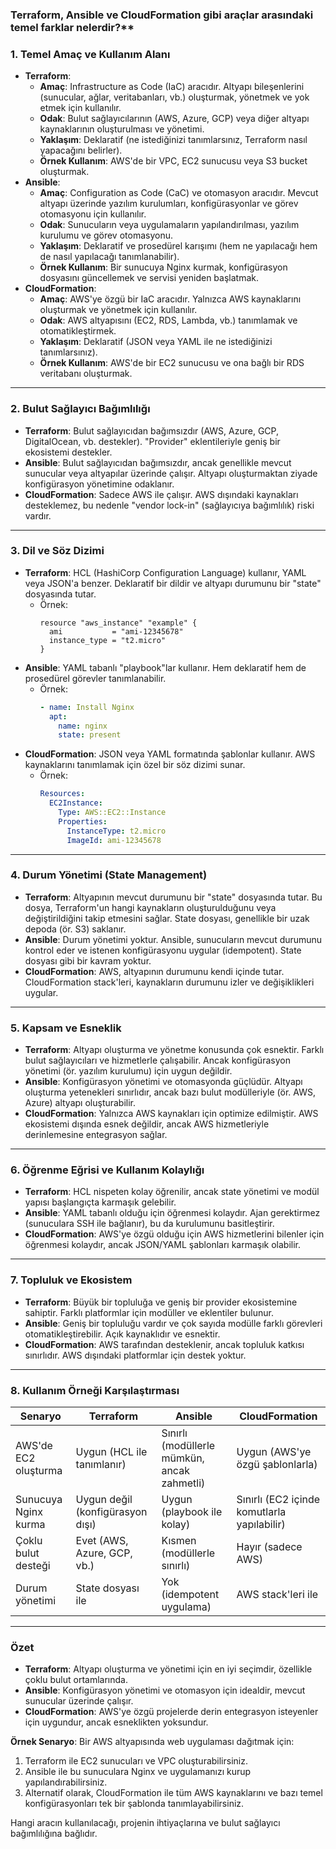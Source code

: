 ### Terraform, Ansible ve CloudFormation gibi araçlar arasındaki temel farklar nelerdir?**
### 1. **Temel Amaç ve Kullanım Alanı**
- **Terraform**:
  - **Amaç**: Infrastructure as Code (IaC) aracıdır. Altyapı bileşenlerini (sunucular, ağlar, veritabanları, vb.) oluşturmak, yönetmek ve yok etmek için kullanılır.
  - **Odak**: Bulut sağlayıcılarının (AWS, Azure, GCP) veya diğer altyapı kaynaklarının oluşturulması ve yönetimi.
  - **Yaklaşım**: Deklaratif (ne istediğinizi tanımlarsınız, Terraform nasıl yapacağını belirler).
  - **Örnek Kullanım**: AWS'de bir VPC, EC2 sunucusu veya S3 bucket oluşturmak.
- **Ansible**:
  - **Amaç**: Configuration as Code (CaC) ve otomasyon aracıdır. Mevcut altyapı üzerinde yazılım kurulumları, konfigürasyonlar ve görev otomasyonu için kullanılır.
  - **Odak**: Sunucuların veya uygulamaların yapılandırılması, yazılım kurulumu ve görev otomasyonu.
  - **Yaklaşım**: Deklaratif ve prosedürel karışımı (hem ne yapılacağı hem de nasıl yapılacağı tanımlanabilir).
  - **Örnek Kullanım**: Bir sunucuya Nginx kurmak, konfigürasyon dosyasını güncellemek ve servisi yeniden başlatmak.
- **CloudFormation**:
  - **Amaç**: AWS'ye özgü bir IaC aracıdır. Yalnızca AWS kaynaklarını oluşturmak ve yönetmek için kullanılır.
  - **Odak**: AWS altyapısını (EC2, RDS, Lambda, vb.) tanımlamak ve otomatikleştirmek.
  - **Yaklaşım**: Deklaratif (JSON veya YAML ile ne istediğinizi tanımlarsınız).
  - **Örnek Kullanım**: AWS'de bir EC2 sunucusu ve ona bağlı bir RDS veritabanı oluşturmak.

---

### 2. **Bulut Sağlayıcı Bağımlılığı**
- **Terraform**: Bulut sağlayıcıdan bağımsızdır (AWS, Azure, GCP, DigitalOcean, vb. destekler). "Provider" eklentileriyle geniş bir ekosistemi destekler.
- **Ansible**: Bulut sağlayıcıdan bağımsızdır, ancak genellikle mevcut sunucular veya altyapılar üzerinde çalışır. Altyapı oluşturmaktan ziyade konfigürasyon yönetimine odaklanır.
- **CloudFormation**: Sadece AWS ile çalışır. AWS dışındaki kaynakları desteklemez, bu nedenle "vendor lock-in" (sağlayıcıya bağımlılık) riski vardır.

---

### 3. **Dil ve Söz Dizimi**
- **Terraform**: HCL (HashiCorp Configuration Language) kullanır, YAML veya JSON'a benzer. Deklaratif bir dildir ve altyapı durumunu bir "state" dosyasında tutar.
  - Örnek:
    ```hcl
    resource "aws_instance" "example" {
      ami           = "ami-12345678"
      instance_type = "t2.micro"
    }
    ```
- **Ansible**: YAML tabanlı "playbook"lar kullanır. Hem deklaratif hem de prosedürel görevler tanımlanabilir.
  - Örnek:
    ```yaml
    - name: Install Nginx
      apt:
        name: nginx
        state: present
    ```
- **CloudFormation**: JSON veya YAML formatında şablonlar kullanır. AWS kaynaklarını tanımlamak için özel bir söz dizimi sunar.
  - Örnek:
    ```yaml
    Resources:
      EC2Instance:
        Type: AWS::EC2::Instance
        Properties:
          InstanceType: t2.micro
          ImageId: ami-12345678
    ```

---

### 4. **Durum Yönetimi (State Management)**
- **Terraform**: Altyapının mevcut durumunu bir "state" dosyasında tutar. Bu dosya, Terraform'un hangi kaynakların oluşturulduğunu veya değiştirildiğini takip etmesini sağlar. State dosyası, genellikle bir uzak depoda (ör. S3) saklanır.
- **Ansible**: Durum yönetimi yoktur. Ansible, sunucuların mevcut durumunu kontrol eder ve istenen konfigürasyonu uygular (idempotent). State dosyası gibi bir kavram yoktur.
- **CloudFormation**: AWS, altyapının durumunu kendi içinde tutar. CloudFormation stack'leri, kaynakların durumunu izler ve değişiklikleri uygular.

---

### 5. **Kapsam ve Esneklik**
- **Terraform**: Altyapı oluşturma ve yönetme konusunda çok esnektir. Farklı bulut sağlayıcıları ve hizmetlerle çalışabilir. Ancak konfigürasyon yönetimi (ör. yazılım kurulumu) için uygun değildir.
- **Ansible**: Konfigürasyon yönetimi ve otomasyonda güçlüdür. Altyapı oluşturma yetenekleri sınırlıdır, ancak bazı bulut modülleriyle (ör. AWS, Azure) altyapı oluşturabilir.
- **CloudFormation**: Yalnızca AWS kaynakları için optimize edilmiştir. AWS ekosistemi dışında esnek değildir, ancak AWS hizmetleriyle derinlemesine entegrasyon sağlar.

---

### 6. **Öğrenme Eğrisi ve Kullanım Kolaylığı**
- **Terraform**: HCL nispeten kolay öğrenilir, ancak state yönetimi ve modül yapısı başlangıçta karmaşık gelebilir.
- **Ansible**: YAML tabanlı olduğu için öğrenmesi kolaydır. Ajan gerektirmez (sunuculara SSH ile bağlanır), bu da kurulumunu basitleştirir.
- **CloudFormation**: AWS'ye özgü olduğu için AWS hizmetlerini bilenler için öğrenmesi kolaydır, ancak JSON/YAML şablonları karmaşık olabilir.

---

### 7. **Topluluk ve Ekosistem**
- **Terraform**: Büyük bir topluluğa ve geniş bir provider ekosistemine sahiptir. Farklı platformlar için modüller ve eklentiler bulunur.
- **Ansible**: Geniş bir topluluğu vardır ve çok sayıda modülle farklı görevleri otomatikleştirebilir. Açık kaynaklıdır ve esnektir.
- **CloudFormation**: AWS tarafından desteklenir, ancak topluluk katkısı sınırlıdır. AWS dışındaki platformlar için destek yoktur.

---

### 8. **Kullanım Örneği Karşılaştırması**
| **Senaryo**                | **Terraform**                              | **Ansible**                              | **CloudFormation**                      |
|----------------------------|--------------------------------------------|------------------------------------------|-----------------------------------------|
| AWS'de EC2 oluşturma       | Uygun (HCL ile tanımlanır)                 | Sınırlı (modüllerle mümkün, ancak zahmetli) | Uygun (AWS'ye özgü şablonlarla)         |
| Sunucuya Nginx kurma       | Uygun değil (konfigürasyon dışı)           | Uygun (playbook ile kolay)               | Sınırlı (EC2 içinde komutlarla yapılabilir) |
| Çoklu bulut desteği       | Evet (AWS, Azure, GCP, vb.)               | Kısmen (modüllerle sınırlı)              | Hayır (sadece AWS)                      |
| Durum yönetimi            | State dosyası ile                         | Yok (idempotent uygulama)                | AWS stack'leri ile                      |

---

### Özet
- **Terraform**: Altyapı oluşturma ve yönetimi için en iyi seçimdir, özellikle çoklu bulut ortamlarında.
- **Ansible**: Konfigürasyon yönetimi ve otomasyon için idealdir, mevcut sunucular üzerinde çalışır.
- **CloudFormation**: AWS'ye özgü projelerde derin entegrasyon isteyenler için uygundur, ancak esneklikten yoksundur.

**Örnek Senaryo**: Bir AWS altyapısında web uygulaması dağıtmak için:
1. Terraform ile EC2 sunucuları ve VPC oluşturabilirsiniz.
2. Ansible ile bu sunuculara Nginx ve uygulamanızı kurup yapılandırabilirsiniz.
3. Alternatif olarak, CloudFormation ile tüm AWS kaynaklarını ve bazı temel konfigürasyonları tek bir şablonda tanımlayabilirsiniz.

Hangi aracın kullanılacağı, projenin ihtiyaçlarına ve bulut sağlayıcı bağımlılığına bağlıdır.
